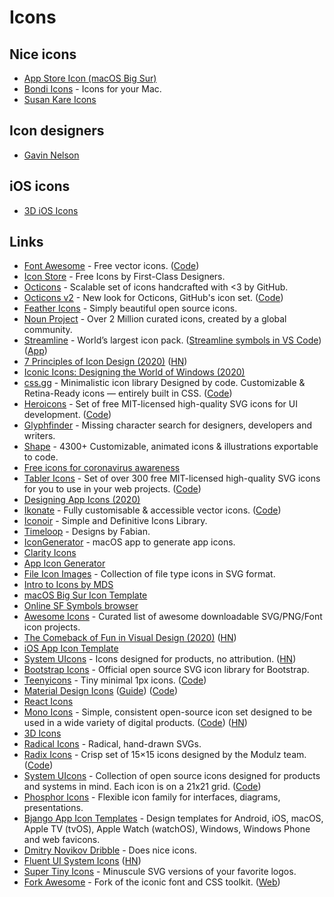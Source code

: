 # Icons

## Nice icons

- [App Store Icon (macOS Big Sur)](https://dribbble.com/shots/12238938-The-App-Store-Icon-macOS-Big-Sur)
- [Bondi Icons](https://bondi-icons.com/) - Icons for your Mac.
- [Susan Kare Icons](http://kareprints.com/)

## Icon designers

- [Gavin Nelson](https://twitter.com/Gavmn/status/1313859376130613251)

## iOS icons

- [3D iOS Icons](https://oliur.com/3d-icons/)

## Links

- [Font Awesome](https://fontawesome.com/) - Free vector icons. ([Code](https://github.com/FortAwesome/Font-Awesome))
- [Icon Store](https://iconstore.co) - Free Icons by First-Class Designers.
- [Octicons](https://octicons.github.com/) - Scalable set of icons handcrafted with <3 by GitHub.
- [Octicons v2](https://primer.style/octicons-v2/) - New look for Octicons, GitHub's icon set. ([Code](https://github.com/primer/octicons-v2))
- [Feather Icons](https://feathericons.com/) - Simply beautiful open source icons.
- [Noun Project](https://thenounproject.com/) - Over 2 Million curated icons, created by a global community.
- [Streamline](https://streamlineicons.com/) - World’s largest icon pack. ([Streamline symbols in VS Code](https://www.streamlinehq.com/dsp)) ([App](https://app.streamlineicons.com/home))
- [7 Principles of Icon Design (2020)](https://uxdesign.cc/7-principles-of-icon-design-e7187539e4a2) ([HN](https://news.ycombinator.com/item?id=22364230))
- [Iconic Icons: Designing the World of Windows (2020)](https://medium.com/microsoft-design/iconic-icons-designing-the-world-of-windows-5e70e25e5416)
- [css.gg](https://css.gg/) - Minimalistic icon library Designed by code. Customizable & Retina-Ready icons — entirely built in CSS. ([Code](https://github.com/astrit/css.gg))
- [Heroicons](https://heroicons.dev/) - Set of free MIT-licensed high-quality SVG icons for UI development. ([Code](https://github.com/tailwindlabs/heroicons))
- [Glyphfinder](https://www.glyphfinder.com/) - Missing character search for designers, developers and writers.
- [Shape](https://shape.so/) - 4300+ Customizable, animated icons & illustrations exportable to code.
- [Free icons for coronavirus awareness](https://www.iconfinder.com/p/coronavirus-awareness-icons)
- [Tabler Icons](https://tablericons.com/) - Set of over 300 free MIT-licensed high-quality SVG icons for you to use in your web projects. ([Code](https://github.com/tabler/tabler-icons))
- [Designing App Icons (2020)](https://www.youtube.com/playlist?list=PLxpqfOFALZU9IG6DbP3inWOgm3Rzv4ISd)
- [Ikonate](https://ikonate.com/) - Fully customisable & accessible vector icons. ([Code](https://github.com/mikolajdobrucki/ikonate))
- [Iconoir](https://iconoir.com/) - Simple and Definitive Icons Library.
- [Timeloop](https://www.timeloop.design/) - Designs by Fabian.
- [IconGenerator](https://github.com/onmyway133/IconGenerator) - macOS app to generate app icons.
- [Clarity Icons](https://clarity.design/icons)
- [App Icon Generator](https://appicon.co/)
- [File Icon Images](https://github.com/dmhendricks/file-icon-vectors) - Collection of file type icons in SVG format.
- [Intro to Icons by MDS](http://introtoicons.com/)
- [macOS Big Sur Icon Template](http://vancura.design/macos-big-sur-icon-template)
- [Online SF Symbols browser](https://github.com/cyanzhong/sf-symbols-online)
- [Awesome Icons](https://github.com/notlmn/awesome-icons) - Curated list of awesome downloadable SVG/PNG/Font icon projects.
- [The Comeback of Fun in Visual Design (2020)](https://applypixels.com/blog/comeback) ([HN](https://news.ycombinator.com/item?id=23738329))
- [iOS App Icon Template](https://applypixels.com/resource/ios-14-app-icon)
- [System UIcons](https://systemuicons.com/) - Icons designed for products, no attribution. ([HN](https://news.ycombinator.com/item?id=24037853))
- [Bootstrap Icons](https://github.com/twbs/icons) - Official open source SVG icon library for Bootstrap.
- [Teenyicons](https://teenyicons.com/) - Tiny minimal 1px icons. ([Code](https://github.com/teenyicons/teenyicons))
- [Material Design Icons](https://material.io/resources/icons/?style=baseline) ([Guide](http://google.github.io/material-design-icons/)) ([Code](https://github.com/google/material-design-icons))
- [React Icons](https://react-icons.github.io/react-icons/)
- [Mono Icons](https://icons.mono.company/) - Simple, consistent open-source icon set designed to be used in a wide variety of digital products. ([Code](https://github.com/mono-company/mono-icons)) ([HN](https://news.ycombinator.com/item?id=24564684))
- [3D Icons](https://www.iconshock.com/3d-icons/)
- [Radical Icons](https://radicalicons.com/) - Radical, hand-drawn SVGs.
- [Radix Icons](https://icons.modulz.app/) - Crisp set of 15×15 icons designed by the Modulz team. ([Code](https://github.com/modulz/radix-icons))
- [System UIcons](https://systemuicons.com/) - Collection of open source icons designed for products and systems in mind. Each icon is on a 21x21 grid. ([Code](https://github.com/CoreyGinnivan/system-uicons))
- [Phosphor Icons](https://phosphoricons.com/) - Flexible icon family for interfaces, diagrams, presentations.
- [Bjango App Icon Templates](https://github.com/bjango/Bjango-Templates) - Design templates for Android, iOS, macOS, Apple TV (tvOS), Apple Watch (watchOS), Windows, Windows Phone and web favicons.
- [Dmitry Novikov Dribble](https://dribbble.com/Novikoff) - Does nice icons.
- [Fluent UI System Icons](https://github.com/microsoft/fluentui-system-icons) ([HN](https://news.ycombinator.com/item?id=24991908))
- [Super Tiny Icons](https://github.com/edent/SuperTinyIcons) - Minuscule SVG versions of your favorite logos.
- [Fork Awesome](https://github.com/ForkAwesome/Fork-Awesome) - Fork of the iconic font and CSS toolkit. ([Web](https://forkaweso.me/Fork-Awesome/))
